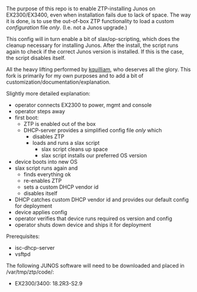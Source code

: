 The purpose of this repo is to enable ZTP-installing Junos on EX2300/EX3400, even when installation fails due to lack of space.
The way it is done, is to use the out-of-box ZTP functionality to load a custom *configuration* file *only*. (I.e. not a Junos upgrade.) 

This config will in turn enable a bit of slax/op-scripting, which does the cleanup necessary for installing Junos. After the install, the script runs again to check if the correct Junos version is installed. If this is the case, the script disables itself.

All the heavy lifting performed by [kquilliam](https://github.com/kquilliam/juniper-ztp), who deserves all the glory. This fork is primarily for my own purposes and to add a bit of customization/documentation/explanation.


Slightly more detailed explanation:

* operator connects EX2300 to power, mgmt and console
* operator steps away
* first boot:
  * ZTP is enabled out of the box
  * DHCP-server provides a simplified config file *only* which 
    * disables ZTP
    * loads and runs a slax script
      * slax script cleans up space
      * slax script installs our preferred OS version
* device boots into new OS
* slax script runs again and
  * finds everything ok
  * re-enables ZTP
  * sets a custom DHCP vendor id
  * disables itself
* DHCP catches custom DHCP vendor id and provides our default config for deployment
* device applies config
* operator verifies that device runs required os version and config
* operator shuts down device and ships it for deployment



Prerequisites:

- isc-dhcp-server
- vsftpd

The following JUNOS software will need to be downloaded and placed in /var/tmp/ztp/code/:

- EX2300/3400: 18.2R3-S2.9

